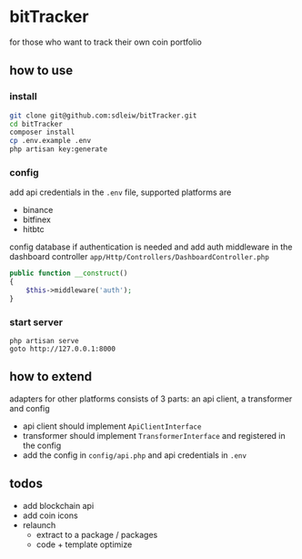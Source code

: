 bitTracker
===

for those who want to track their own coin portfolio

how to use
---

### install

```bash
git clone git@github.com:sdleiw/bitTracker.git
cd bitTracker
composer install
cp .env.example .env
php artisan key:generate
```

### config

add api credentials in the `.env` file, supported platforms are

- binance
- bitfinex
- hitbtc

config database if authentication is needed
and add auth middleware in the dashboard controller `app/Http/Controllers/DashboardController.php`

```php
public function __construct()
{
    $this->middleware('auth');
}
```

### start server

```
php artisan serve
goto http://127.0.0.1:8000
```

how to extend
---
adapters for other platforms consists of 3 parts: an api client, a transformer and config

- api client should implement `ApiClientInterface`
- transformer should implement `TransformerInterface` and registered in the config
- add the config in `config/api.php` and api credentials in `.env`

todos
---

- add blockchain api
- add coin icons
- relaunch
    - extract to a package / packages
    - code + template optimize